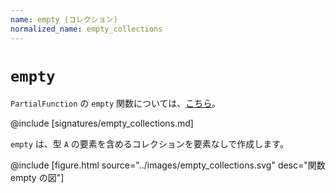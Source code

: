 ```yaml
---
name: empty (コレクション)
normalized_name: empty_collections
---
```


# `empty`

`PartialFunction` の `empty` 関数については、[こちら](./empty_PartialFunction)。

@include [signatures/empty_collections.md]

`empty` は、型 `A` の要素を含めるコレクションを要素なしで作成します。

@include [figure.html source="../images/empty_collections.svg" desc="関数 empty の図"]
